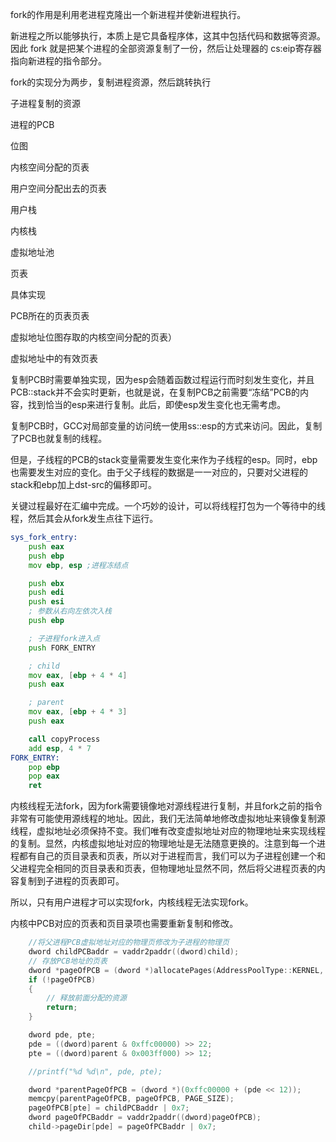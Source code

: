 fork的作用是利用老进程克隆出一个新进程并使新进程执行。

新进程之所以能够执行，本质上是它具备程序体，这其中包括代码和数据等资源。因此 fork 就是把某个进程的全部资源复制了一份，然后让处理器的 cs:eip寄存器指向新进程的指令部分。  

fork的实现分为两步，复制进程资源，然后跳转执行

子进程复制的资源



进程的PCB

位图

内核空间分配的页表

用户空间分配出去的页表



用户栈

内核栈

虚拟地址池

页表



具体实现

PCB所在的页表页表

虚拟地址位图存取的内核空间分配的页表）

虚拟地址中的有效页表



复制PCB时需要单独实现，因为esp会随着函数过程运行而时刻发生变化，并且PCB::stack并不会实时更新，也就是说，在复制PCB之前需要“冻结”PCB的内容，找到恰当的esp来进行复制。此后，即使esp发生变化也无需考虑。

复制PCB时，GCC对局部变量的访问统一使用ss::esp的方式来访问。因此，复制了PCB也就复制的线程。

但是，子线程的PCB的stack变量需要发生变化来作为子线程的esp。同时，ebp也需要发生对应的变化。由于父子线程的数据是一一对应的，只要对父进程的stack和ebp加上dst-src的偏移即可。

关键过程最好在汇编中完成。一个巧妙的设计，可以将线程打包为一个等待中的线程，然后其会从fork发生点往下运行。

```asm
sys_fork_entry:
    push eax
    push ebp
    mov ebp, esp ;进程冻结点

    push ebx
    push edi
    push esi
    ; 参数从右向左依次入栈
    push ebp

    ; 子进程fork进入点
    push FORK_ENTRY

    ; child
    mov eax, [ebp + 4 * 4]
    push eax

    ; parent
    mov eax, [ebp + 4 * 3]
    push eax

    call copyProcess
    add esp, 4 * 7
FORK_ENTRY:
    pop ebp
    pop eax
    ret
```



内核线程无法fork，因为fork需要镜像地对源线程进行复制，并且fork之前的指令非常有可能使用源线程的地址。因此，我们无法简单地修改虚拟地址来镜像复制源线程，虚拟地址必须保持不变。我们唯有改变虚拟地址对应的物理地址来实现线程的复制。显然，内核虚拟地址对应的物理地址是无法随意更换的。注意到每一个进程都有自己的页目录表和页表，所以对于进程而言，我们可以为子进程创建一个和父进程完全相同的页目录表和页表，但物理地址显然不同，然后将父进程页表的内容复制到子进程的页表即可。

所以，只有用户进程才可以实现fork，内核线程无法实现fork。

内核中PCB对应的页表和页目录项也需要重新复制和修改。

```cpp
    //将父进程PCB虚拟地址对应的物理页修改为子进程的物理页
    dword childPCBaddr = vaddr2paddr((dword)child);
    // 存放PCB地址的页表
    dword *pageOfPCB = (dword *)allocatePages(AddressPoolType::KERNEL, 1);
    if (!pageOfPCB)
    {
        // 释放前面分配的资源
        return;
    }

    dword pde, pte;
    pde = ((dword)parent & 0xffc00000) >> 22;
    pte = ((dword)parent & 0x003ff000) >> 12;

    //printf("%d %d\n", pde, pte);

    dword *parentPageOfPCB = (dword *)(0xffc00000 + (pde << 12));
    memcpy(parentPageOfPCB, pageOfPCB, PAGE_SIZE);
    pageOfPCB[pte] = childPCBaddr | 0x7;
    dword pageOfPCBaddr = vaddr2paddr((dword)pageOfPCB);
    child->pageDir[pde] = pageOfPCBaddr | 0x7;
```

